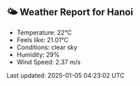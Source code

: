 <!-- WEATHER-START -->
## 🌤 Weather Report for Hanoi

- Temperature: 22°C
- Feels like: 21.01°C
- Conditions: clear sky
- Humidity: 29%
- Wind Speed: 2.37 m/s

Last updated: 2025-01-05 04:23:02 UTC
<!-- WEATHER-END -->
